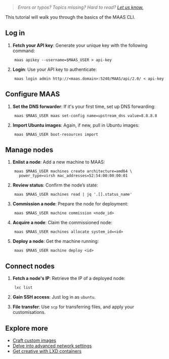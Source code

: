 > *Errors or typos? Topics missing? Hard to read? <a href="https://docs.google.com/forms/d/e/1FAIpQLScIt3ffetkaKW3gDv6FDk7CfUTNYP_HGmqQotSTtj2htKkVBw/viewform?usp=pp_url&entry.1739714854=https://maas.io/docs/try-out-the-maas-cli" target = "_blank">Let us know.</a>*

This tutorial will walk you through the basics of the MAAS CLI.

## Log in

1. **Fetch your API key**: Generate your unique key with the following command:

```nohighlight
    maas apikey --username=$MAAS_USER > api-key
```
   
2. **Login**: Use your API key to authenticate:

```nohighlight
    maas login admin http://<maas.domain>:5240/MAAS/api/2.0/ < api-key
```

## Configure MAAS

1. **Set the DNS forwarder**: If it's your first time, set up DNS forwarding:

```nohighlight
    maas $MAAS_USER maas set-config name=upstream_dns value=8.8.8.8
```

2. **Import Ubuntu images**: Again, if new, pull in Ubuntu images:

```nohighlight
    maas $MAAS_USER boot-resources import
```

## Manage nodes

1. **Enlist a node**: Add a new machine to MAAS:

```nohighlight
    maas $MAAS_USER machines create architecture=amd64 \
      power_type=virsh mac_addresses=52:54:00:00:00:01
```

2. **Review status**: Confirm the node’s state:

```nohighlight
    maas $MAAS_USER machines read | jq '.[].status_name' 
```

3. **Commission a node**: Prepare the node for deployment:

```nohighlight
    maas $MAAS_USER machine commission <node_id>
```

4. **Acquire a node**: Claim the commissioned node:

```nohighlight
    maas $MAAS_USER machines allocate system_id=<id>
```

5. **Deploy a node**: Get the machine running:

```nohighlight
    maas $MAAS_USER machine deploy <id>
```

## Connect nodes

1. **Fetch a node's IP**: Retrieve the IP of a deployed node:

```nohighlight
    lxc list
```

2. **Gain SSH access**: Just log in as `ubuntu`.

3. **File transfer**: Use `scp` for transferring files, and apply your customisations.

## Explore more

- [Craft custom images](/t/tutorial-creating-custom-images/6102)
- [Delve into advanced network settings](/t/how-to-connect-maas-networks/5164)
- [Get creative with LXD containers](/t/how-to-set-up-external-lxd/5208)

